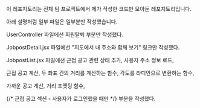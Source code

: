
이 레포지토리는 전체 팀 프로젝트에서 제가 작성한 코드만 모아둔 레포지토리입니다.

아래 설명처럼 일부 파일은 일부분만 작성했습니다.

UserController 파일에선 회원탈퇴 부분만 작성했다.

JobpostDetail.jsx 파일에선 "지도에서 내 주소와 함께 보기" 링크만 작성했다.

JobpostList.jsx 파일에선 근접 공고 관련 상태 추가, 사용자 주소 정보 로드, 

근접 공고 계산, 두 좌표 간의 거리를 계산하는 함수, 각도를 라디안으로 변환하는 함수, 

가까운 공고 계산, 거리 포맷팅 함수,  

{/* 근접 공고 섹션 - 사용자가 로그인했을 때만 */} 부분을 작성했다.
